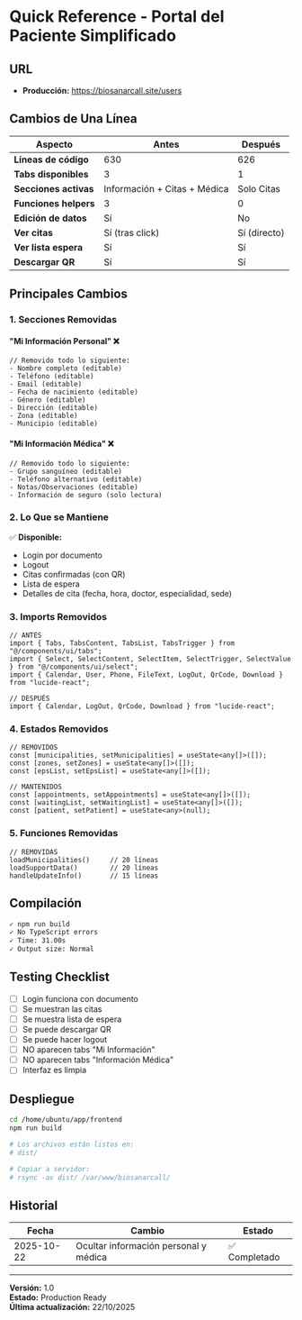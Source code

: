 # Quick Reference - Portal del Paciente Simplificado

## URL
- **Producción:** https://biosanarcall.site/users

## Cambios de Una Línea

| Aspecto | Antes | Después |
|---------|-------|---------|
| **Líneas de código** | 630 | 626 |
| **Tabs disponibles** | 3 | 1 |
| **Secciones activas** | Información + Citas + Médica | Solo Citas |
| **Funciones helpers** | 3 | 0 |
| **Edición de datos** | Sí | No |
| **Ver citas** | Sí (tras click) | Sí (directo) |
| **Ver lista espera** | Sí | Sí |
| **Descargar QR** | Sí | Sí |

## Principales Cambios

### 1. Secciones Removidas

#### "Mi Información Personal" ❌
```tsx
// Removido todo lo siguiente:
- Nombre completo (editable)
- Teléfono (editable)
- Email (editable)
- Fecha de nacimiento (editable)
- Género (editable)
- Dirección (editable)
- Zona (editable)
- Municipio (editable)
```

#### "Mi Información Médica" ❌
```tsx
// Removido todo lo siguiente:
- Grupo sanguíneo (editable)
- Teléfono alternativo (editable)
- Notas/Observaciones (editable)
- Información de seguro (solo lectura)
```

### 2. Lo Que se Mantiene

✅ **Disponible:**
- Login por documento
- Logout
- Citas confirmadas (con QR)
- Lista de espera
- Detalles de cita (fecha, hora, doctor, especialidad, sede)

### 3. Imports Removidos

```tsx
// ANTES
import { Tabs, TabsContent, TabsList, TabsTrigger } from "@/components/ui/tabs";
import { Select, SelectContent, SelectItem, SelectTrigger, SelectValue } from "@/components/ui/select";
import { Calendar, User, Phone, FileText, LogOut, QrCode, Download } from "lucide-react";

// DESPUÉS
import { Calendar, LogOut, QrCode, Download } from "lucide-react";
```

### 4. Estados Removidos

```tsx
// REMOVIDOS
const [municipalities, setMunicipalities] = useState<any[]>([]);
const [zones, setZones] = useState<any[]>([]);
const [epsList, setEpsList] = useState<any[]>([]);

// MANTENIDOS
const [appointments, setAppointments] = useState<any[]>([]);
const [waitingList, setWaitingList] = useState<any[]>([]);
const [patient, setPatient] = useState<any>(null);
```

### 5. Funciones Removidas

```tsx
// REMOVIDAS
loadMunicipalities()     // 20 líneas
loadSupportData()        // 20 líneas
handleUpdateInfo()       // 15 líneas
```

## Compilación

```bash
✓ npm run build
✓ No TypeScript errors
✓ Time: 31.00s
✓ Output size: Normal
```

## Testing Checklist

- [ ] Login funciona con documento
- [ ] Se muestran las citas
- [ ] Se muestra lista de espera
- [ ] Se puede descargar QR
- [ ] Se puede hacer logout
- [ ] NO aparecen tabs "Mi Información"
- [ ] NO aparecen tabs "Información Médica"
- [ ] Interfaz es limpia

## Despliegue

```bash
cd /home/ubuntu/app/frontend
npm run build

# Los archivos están listos en:
# dist/ 

# Copiar a servidor:
# rsync -av dist/ /var/www/biosanarcall/
```

## Historial

| Fecha | Cambio | Estado |
|-------|--------|--------|
| 2025-10-22 | Ocultar información personal y médica | ✅ Completado |

---

**Versión:** 1.0  
**Estado:** Production Ready  
**Última actualización:** 22/10/2025
